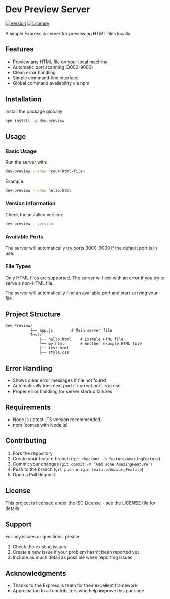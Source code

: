 # Dev Preview Server

[![Version](https://img.shields.io/badge/version-1.0.6-blue.svg)](https://github.com/ndk123-web/html-preview-server)
[![License](https://img.shields.io/badge/license-ISC-blue.svg)](https://opensource.org/licenses/ISC)

A simple Express.js server for previewing HTML files locally.

## Features

- Preview any HTML file on your local machine
- Automatic port scanning (3000-9000)
- Clean error handling
- Simple command-line interface
- Global command availability via npm

## Installation

Install the package globally:
```bash
npm install -g dev-preview
```

## Usage

### Basic Usage
Run the server with:
```bash
dev-preview --show <your-html-file>
```

Example:
```bash
dev-preview --show hello.html
```

### Version Information
Check the installed version:
```bash
dev-preview --version
```

### Available Ports
The server will automatically try ports 3000-9000 if the default port is in use.

### File Types
Only HTML files are supported. The server will exit with an error if you try to serve a non-HTML file.

The server will automatically find an available port and start serving your file.

## Project Structure

```
Dev Preview/
           ├── app.js        # Main server file
           Test/
               ├── hello.html    # Example HTML file
               └── my.html       # Another example HTML file
               ├── test.html           
               ├── style.css  
```

## Error Handling

- Shows clear error messages if file not found
- Automatically tries next port if current port is in use
- Proper error handling for server startup failures

## Requirements

- Node.js (latest LTS version recommended)
- npm (comes with Node.js)

## Contributing

1. Fork the repository
2. Create your feature branch (`git checkout -b feature/AmazingFeature`)
3. Commit your changes (`git commit -m 'Add some AmazingFeature'`)
4. Push to the branch (`git push origin feature/AmazingFeature`)
5. Open a Pull Request

## License

This project is licensed under the ISC License - see the LICENSE file for details

## Support

For any issues or questions, please:

1. Check the existing issues
2. Create a new issue if your problem hasn't been reported yet
3. Include as much detail as possible when reporting issues

## Acknowledgments

- Thanks to the Express.js team for their excellent framework
- Appreciation to all contributors who help improve this package
